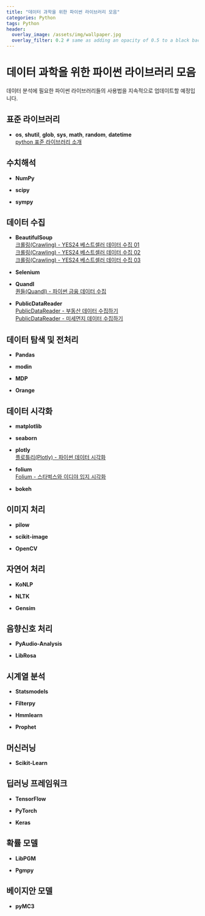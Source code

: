 ```yaml
---
title: "데이터 과학을 위한 파이썬 라이브러리 모음"
categories: Python
tags: Python
header:
  overlay_image: /assets/img/wallpaper.jpg
  overlay_filter: 0.2 # same as adding an opacity of 0.5 to a black background
---
```


# 데이터 과학을 위한 파이썬 라이브러리 모음

데이터 분석에 필요한 파이썬 라이브러리들의 사용법을 지속적으로 업데이트할 예정입니다.

## 표준 라이브러리

- **os**,  **shutil**, **glob**, **sys**,  **math**, **random**, **datetime**  
[python 표준 라이브러리 소개](https://wooiljeong.github.io/python/python_std_library/)


## 수치해석

- **NumPy**

- **scipy**

- **sympy**


## 데이터 수집

- **BeautifulSoup**  
[크롤링(Crawling) - YES24 베스트셀러 데이터 수집 01](https://wooiljeong.github.io/python/yes24_crawling_01/)  
[크롤링(Crawling) - YES24 베스트셀러 데이터 수집 02](https://wooiljeong.github.io/python/yes24_crawling_02/)  
[크롤링(Crawling) - YES24 베스트셀러 데이터 수집 03](https://wooiljeong.github.io/python/yes24_crawling_03/)

- **Selenium**

- **Quandl**  
[퀀들(Quandl) - 파이썬 금융 데이터 수집](https://wooiljeong.github.io/python/data_collecting_tutorial/)

- **PublicDataReader**  
[PublicDataReader - 부동산 데이터 수집하기](https://wooiljeong.github.io/python/public_data_reader_01/)  
[PublicDataReader - 미세먼지 데이터 수집하기](https://wooiljeong.github.io/python/public_data_reader_02/)


## 데이터 탐색 및 전처리

- **Pandas**

- **modin**

- **MDP**

- **Orange**


## 데이터 시각화

- **matplotlib**

- **seaborn**

- **plotly**  
[플로틀리(Plotly) - 파이썬 데이터 시각화](https://wooiljeong.github.io/python/python_plotly/)

- **folium**  
[Folium - 스타벅스와 이디야 입지 시각화](https://wooiljeong.github.io/python/python_folium/)

- **bokeh**  


## 이미지 처리

- **pilow**

- **scikit-image**

- **OpenCV**


## 자연어 처리

- **KoNLP**

- **NLTK**

- **Gensim**


## 음향신호 처리

- **PyAudio-Analysis**

- **LibRosa**


## 시계열 분석
- **Statsmodels**

- **Filterpy**

- **Hmmlearn**

- **Prophet**


## 머신러닝

- **Scikit-Learn**


## 딥러닝 프레임워크

- **TensorFlow**

- **PyTorch**

- **Keras**


## 확률 모델

- **LibPGM**

- **Pgmpy**


## 베이지안 모델

- **pyMC3**
